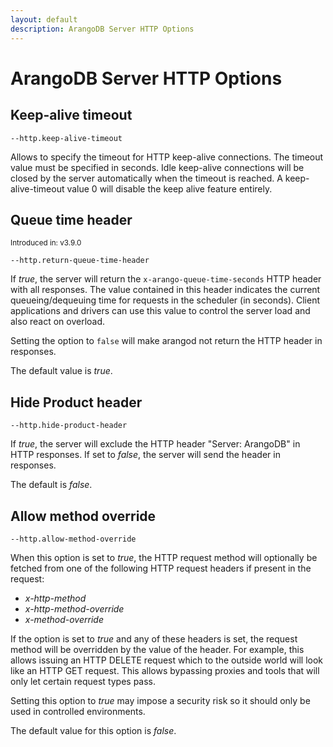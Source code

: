 ```yaml
---
layout: default
description: ArangoDB Server HTTP Options
---
```

# ArangoDB Server HTTP Options

## Keep-alive timeout

`--http.keep-alive-timeout`

Allows to specify the timeout for HTTP keep-alive connections. The timeout
value must be specified in seconds.
Idle keep-alive connections will be closed by the server automatically
when the timeout is reached. A keep-alive-timeout value 0 will disable the keep
alive feature entirely.

## Queue time header

<small>Introduced in: v3.9.0</small>

`--http.return-queue-time-header`

If *true*, the server will return the `x-arango-queue-time-seconds` HTTP
header with all responses. The value contained in this header indicates the
current queueing/dequeuing time for requests in the scheduler (in seconds).
Client applications and drivers can use this value to control the server
load and also react on overload.

Setting the option to `false` will make arangod not return the HTTP header
in responses.

The default value is *true*.

## Hide Product header

`--http.hide-product-header`

If *true*, the server will exclude the HTTP header "Server: ArangoDB" in
HTTP responses. If set to *false*, the server will send the header in
responses.

The default is *false*.

## Allow method override

`--http.allow-method-override`

When this option is set to *true*, the HTTP request method will optionally
be fetched from one of the following HTTP request headers if present in
the request:

- *x-http-method*
- *x-http-method-override*
- *x-method-override*

If the option is set to *true* and any of these headers is set, the
request method will be overridden by the value of the header. For example,
this allows issuing an HTTP DELETE request which to the outside world will
look like an HTTP GET request. This allows bypassing proxies and tools that
will only let certain request types pass.

Setting this option to *true* may impose a security risk so it should only
be used in controlled environments.

The default value for this option is *false*.
